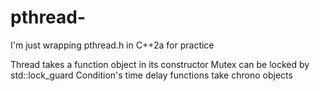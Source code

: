 # pthread-
I'm just wrapping pthread.h in C++2a for practice

Thread takes a function object in its constructor
Mutex can be locked by std::lock_guard
Condition's time delay functions take chrono objects
